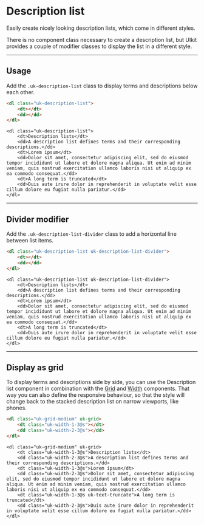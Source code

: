 # Description list

<p class="uk-text-lead">Easily create nicely looking description lists, which come in different styles.</p>


There is no component class necessary to create a description list, but UIkit provides a couple of modifier classes to display the list in a different style.

***

## Usage

Add the `.uk-description-list` class to display terms and descriptions below each other.

```html
<dl class="uk-description-list">
    <dt></dt>
    <dd></dd>
</dl>
```

```example
<dl class="uk-description-list">
    <dt>Description lists</dt>
    <dd>A description list defines terms and their corresponding descriptions.</dd>
    <dt>Lorem ipsum</dt>
    <dd>Dolor sit amet, consectetur adipiscing elit, sed do eiusmod tempor incididunt ut labore et dolore magna aliqua. Ut enim ad minim veniam, quis nostrud exercitation ullamco laboris nisi ut aliquip ex ea commodo consequat.</dd>
    <dt>A long term is truncated</dt>
    <dd>Duis aute irure dolor in reprehenderit in voluptate velit esse cillum dolore eu fugiat nulla pariatur.</dd>
</dl>
```

***

## Divider modifier

Add the `.uk-description-list-divider` class to add a horizontal line between list items.

```html
<dl class="uk-description-list uk-description-list-divider">
    <dt></dt>
    <dd></dd>
</dl>
```

```example
<dl class="uk-description-list uk-description-list-divider">
    <dt>Description lists</dt>
    <dd>A description list defines terms and their corresponding descriptions.</dd>
    <dt>Lorem ipsum</dt>
    <dd>Dolor sit amet, consectetur adipiscing elit, sed do eiusmod tempor incididunt ut labore et dolore magna aliqua. Ut enim ad minim veniam, quis nostrud exercitation ullamco laboris nisi ut aliquip ex ea commodo consequat.</dd>
    <dt>A long term is truncated</dt>
    <dd>Duis aute irure dolor in reprehenderit in voluptate velit esse cillum dolore eu fugiat nulla pariatur.</dd>
</dl>
```

***

## Display as grid

To display terms and descriptions side by side, you can use the Description list component in combination with the [Grid](grid.md) and [Width](width.md) components. That way you can also define the responsive behaviour, so that the style will change back to the stacked description list on narrow viewports, like phones.

```html
<dl class="uk-grid-medium" uk-grid>
    <dt class="uk-width-1-3@s"></dt>
    <dd class="uk-width-2-3@s"></dd>
</dl>
```

```example
<dl class="uk-grid-medium" uk-grid>
    <dt class="uk-width-1-3@s">Description lists</dt>
    <dd class="uk-width-2-3@s">A description list defines terms and their corresponding descriptions.</dd>
    <dt class="uk-width-1-3@s">Lorem ipsum</dt>
    <dd class="uk-width-2-3@s">Dolor sit amet, consectetur adipiscing elit, sed do eiusmod tempor incididunt ut labore et dolore magna aliqua. Ut enim ad minim veniam, quis nostrud exercitation ullamco laboris nisi ut aliquip ex ea commodo consequat.</dd>
    <dt class="uk-width-1-3@s uk-text-truncate">A long term is truncated</dt>
    <dd class="uk-width-2-3@s">Duis aute irure dolor in reprehenderit in voluptate velit esse cillum dolore eu fugiat nulla pariatur.</dd>
</dl>
```